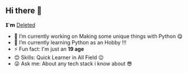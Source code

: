 ## Hi there 👋

𝗜'𝗺 [Deleted](https://github.com/Deleted-accounts)


- 🔭 I’m currently working on Making some unique things with Python 😋
- 🌱 I’m currently learning Python as an Hobby !!!
- ⚡ Fun fact: I'm just an **19 age**
- 😊 Skills: Quick Learner in All Field 😉
- 😜 Ask me: About any tech stack i know about 😎
